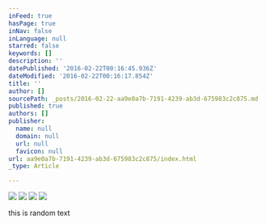 ```yaml
---
inFeed: true
hasPage: true
inNav: false
inLanguage: null
starred: false
keywords: []
description: ''
datePublished: '2016-02-22T00:16:45.936Z'
dateModified: '2016-02-22T00:16:17.854Z'
title: ''
author: []
sourcePath: _posts/2016-02-22-aa9e0a7b-7191-4239-ab3d-675983c2c875.md
published: true
authors: []
publisher:
  name: null
  domain: null
  url: null
  favicon: null
url: aa9e0a7b-7191-4239-ab3d-675983c2c875/index.html
_type: Article

---
```

![](https://the-grid-user-content.s3-us-west-2.amazonaws.com/403e10e5-23f5-4a98-8fab-006495256e44.jpg)
![](https://the-grid-user-content.s3-us-west-2.amazonaws.com/d7a570ef-63c0-4744-baa9-3cd48001d1bd.jpg)
![](https://the-grid-user-content.s3-us-west-2.amazonaws.com/e6b6bffa-1239-46ea-b5ff-b105d0b73d06.jpg)
![](https://the-grid-user-content.s3-us-west-2.amazonaws.com/0fe364fc-8657-4a34-9930-8f3392e4afbb.jpg)

this is random text